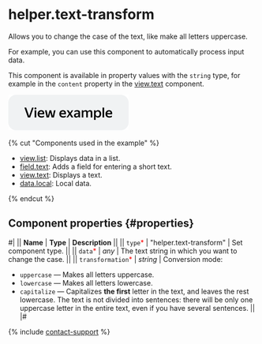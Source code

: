 # helper.text-transform

Allows you to change the case of the text, like make all letters uppercase.

For example, you can use this component to automatically process input data.

This component is available in property values with the `string` type, for example in the `content` property in the [view.text](view.text.md) component.

[![View example in the sandbox](../_images/buttons/view-example.svg)](https://ya.cc/t/XWH9Iupl4Nv7Be)

{% cut "Components used in the example" %}

- [view.list](view.list.md): Displays data in a list.
- [field.text](field.text.md): Adds a field for entering a short text.
- [view.text](view.text.md): Displays a text.
- [data.local](../operations/work-with-data.md): Local data.

{% endcut %}


## Component properties {#properties}

#|
|| **Name** | **Type** | **Description** ||
|| `type`<span style="color: red">\*</span> | "helper.text-transform" | Set component type. ||
|| `data`<span style="color: red">\*</span> | _any_ | The text string in which you want to change the case. ||
|| `transformation`<span style="color: red">\*</span> | _string_ | Conversion mode:

- `uppercase` — Makes all letters uppercase.
- `lowercase` — Makes all letters lowercase.
- `capitalize` — Capitalizes **the first** letter in the text, and leaves the rest lowercase. The text is not divided into sentences: there will be only one uppercase letter in the entire text, even if you have several sentences.
  ||
  |#

{% include [contact-support](../_includes/contact-support.md) %}
